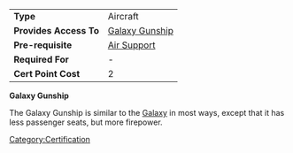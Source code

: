 |                        |                                                |
| ---------------------- | ---------------------------------------------- |
| **Type**               | Aircraft                                       |
| **Provides Access To** | [Galaxy Gunship](Galaxy_Gunship.md "wikilink") |
| **Pre-requisite**      | [Air Support](Air_Support.md "wikilink")       |
| **Required For**       | \-                                             |
| **Cert Point Cost**    | 2                                              |

**Galaxy Gunship**

The Galaxy Gunship is similar to the [Galaxy](Galaxy.md "wikilink") in most
ways, except that it has less passenger seats, but more firepower.

[Category:Certification](Category:Certification.md "wikilink")
